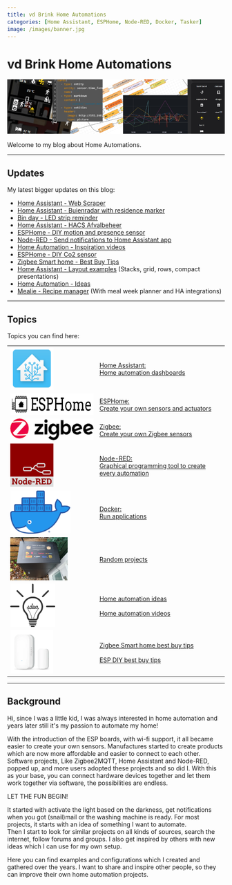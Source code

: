 ```yaml
---
title: vd Brink Home Automations
categories: [Home Assistant, ESPHome, Node-RED, Docker, Tasker]
image: /images/banner.jpg
---
```


# vd Brink Home Automations

![Banner](images/banner.jpg)

Welcome to my blog about Home Automations.

---

## Updates

My latest bigger updates on this blog:

* [Home Assistant - Web Scraper](homeassistant/homeassistant_web_scraper)
* [Home Assistant - Buienradar with residence marker](/homeassistant/homeassistant_dashboard_weather_nl#buienradar-with-residence-marker)
* [Bin day - LED strip reminder](projects/bin_day_led_strip_reminder)
* [Home Assistant - HACS Afvalbeheer](homeassistant/homeassistant_hacs_afvalbeheer)
* [ESPHome - DIY motion and presence sensor](esphome/microwave_radar_sensor_rcwl-0516) 
* [Node-RED - Send notifications to Home Assistant app](node-red/node-red_home-assistant_notifications)
* [Home Automation - Inspiration videos](ideas/home_automation_videos)
* [ESPHome - DIY Co2 sensor](esphome/co2_scd40)
* [Zigbee Smart home - Best Buy Tips](buy/smart_home_best_buy_tips)
* [Home Assistant - Layout examples](homeassistant/homeassistant_dashboard_layout) (Stacks, grid, rows, compact presentations)
* [Home Automation - Ideas](ideas/home_automation_ideas)
* [Mealie - Recipe manager](homeassistant/homeassistant_dashboard_mealie) (With meal week planner and HA integrations)

---

## Topics

Topics you can find here:

|                                                                                                                                      |                                                                                                                    | 
|--------------------------------------------------------------------------------------------------------------------------------------|--------------------------------------------------------------------------------------------------------------------|
| <a href="homeassistant/index"><img src="homeassistant/images/home_assistant_logo.png" alt="Home Assistant logo" height="100px"></a>  | [Home Assistant: <br>Home automation dashboards](homeassistant/index)                                              |
| <a href="esphome/index"><img src="esphome/images/esphome.png" alt="ESPHome logo" height="50px"></a>                                  | [ESPHome: <br>Create your own sensors and actuators](esphome/index)                                                |
| <a href="zigbee/index"><img src="zigbee/images/zigbee.jpg" alt="Zigbee logo" height="50px"></a>                                      | [Zigbee: <br>Create your own Zigbee sensors](zigbee/index)                                                         |
| <a href="node-red/index"><img src="node-red/images/node-red_logo.png" alt="Node-RED logo" height="100px"></a>                        | [Node-RED: <br>Graphical programming tool to create every automation](node-red/index)                              |
| <a href="docker/index"><img src="docker/images/docker-logo.png" alt="Docker logo" height="100px"></a>                                | [Docker: <br>Run applications](docker/index)                                                                       |
| <a href="projects/index"><img src="projects/images_allux-600/sticker_package_box.jpg" alt="Package mailbox" height="100px"></a>      | [Random projects](projects/index)                                                                                  |
| <a href="ideas/home_automation_ideas"><img src="ideas/images/idea.png" alt="Home automation ideas" height="100px"></a>               | [Home automation ideas](ideas/home_automation_ideas)<br><br>[Home automation videos](ideas/home_automation_videos) |
| <a href="buy/index"><img src="buy/images_zigbee/zigbee_contact_sensor_aqara.webp" alt="Smart home best buy tips" height="100px"></a> | [Zigbee Smart home best buy tips](buy/smart_home_best_buy_tips)<br><br>[ESP DIY best buy tips](buy/esphome_diy)    |

---

## Background

Hi, since I was a little kid, I was always interested in home automation and years later still it's my passion to
automate my home!

With the introduction of the ESP boards, with wi-fi support, it all became easier to create your own sensors.
Manufactures started to create products which are now more affordable and easier to connect to each other.
Software projects, Like Zigbee2MQTT, Home Assistant and Node-RED, popped up, and more users adopted these projects and so did I.
With this as your base, you can connect hardware devices together and let them work together via software, the
possibilities are endless.

LET THE FUN BEGIN!

It started with activate the light based on the darkness, get notifications when you got (snail)mail or the washing
machine is ready.
For most projects, it starts with an idea of something I want to automate.\
Then I start to look for similar projects on all kinds of sources, search the internet, follow forums and groups.
I also get inspired by others with new ideas which I can use for my own setup.

Here you can find examples and configurations which I created and gathered over the years.
I want to share and inspire other people, so they can improve their own home automation projects.